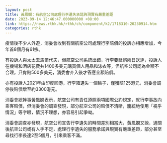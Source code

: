 ```yaml
---
layout: post
title: 黃鳳嫺：有航空公司處理行李遺失承諾與現實有嚴重差距
date: 2023-09-14 12:46:47.000000000 +08:00
link: https://news.rthk.hk/rthk/ch/component/k2/1718310-20230914.htm
categories: rthk
---
```


疫情後不少人外遊，消委會收到有關航空公司處理行李賠償的投訴亦相應增加，今年首8個月有61宗。

有投訴人與太太去馬爾代夫，但航空公司系統出錯，行李要延誤兩日送達，投訴人在機場和酒店花費共1400多美元購買個人用品和泳衣等，但航空公司認為金額不合理，只肯賠500多美元，消委會介入後才答應全額賠償。

亦有投訴人2021年由印度回港，行李箱遺失一個輪子，僅獲賠125港元，消委會調停後賠償增至約3300港元。

消委會總幹事黃鳳嫺表示，航空公司有責任遵照兩項國際公約規定，就行李事故向乘客賠償，但消委會的調查發現，部分航空公司的賠償不清晰，籠統地使用「視乎情況」等字眼，情況不理想，亦容易引起爭呦。

消委會調查亦發現，航空公司宣告行李遺失的時間差別相當大，黃鳳嫺又說，通關後航空公司或有人手不足，處理行李遺失的服務承諾與現實有嚴重差距，部分甚至尋找行李長達2至5個月，引來乘客不滿。
